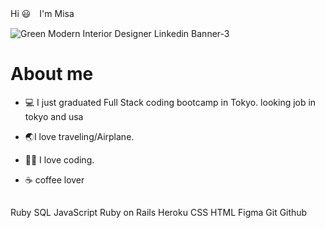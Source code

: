 Hi 😃　I'm Misa

![Green Modern Interior Designer Linkedin Banner-3](https://github.com/MisaMisaM/MisaMIsaM/assets/137872025/1d61a423-98d5-4bb0-8d33-17912948a7ca)
 <h1>About me</h1>

- 💻 I just graduated Full Stack coding bootcamp in Tokyo. looking job in tokyo and usa
- 🌏I love traveling/Airplane. 
- 👩‍💻 I love coding.
- ☕️ coffee lover

  <h2>
Ruby
SQL
JavaScript
Ruby on Rails
Heroku
CSS
HTML
Figma
Git
Github
</h2>
